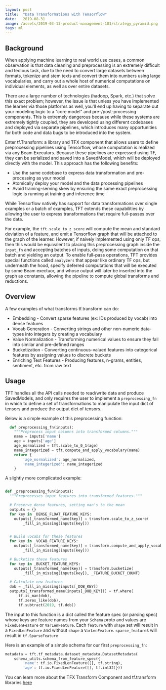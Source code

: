```yaml
---
layout: post
title:  "Data Transformations with Tensorflow"
date:   2019-08-31
image: /assets/2019-03-13-product-management-101/strategy_pyramid.png 
tags: ml 
---
```


## Background

When applying machine learning to real world use cases, a common observation is that data cleaning and preprocessing is an extremely difficult and tedious task, due to the need to convert large datasets between formats, tokenize and stem texts and convert them into numbers using large vocabularies, and carry out a whole host of numerical computations on individual elements, as well as over entire datasets.

There are a large number of technologies (hadoop, Spark, etc.) that solve this exact problem; however, the issue is that unless you have implemented the learner via those platforms as well, you'll end up having to separate out your modeling logic to a "core model" and pre-/post-processing components. This is extremely dangerous because while these systems are extremely tightly coupled, they are developed using different codebases and deployed via separate pipelines, which introduces many opportunities for both code and data bugs to be introduced into the system.

Enter tf.Transform: a library and TFX component that allows users to define preprocessing pipelines using Tensorflow, whose computation is realized via any Beam Executors. Because these pipelines are expressed using TF, they can be serialized and saved into a SavedModel, which will be deployed directly with the model. This approach has the following benefits:

* Use the same codebase to express data transformation and pre-processing as your model
* Atomically deploy your model and the data processing pipelines
* Avoid training-serving skew by ensuring the same exact preprocessing logic is running at training and inference time 

While Tensorflow natively has support for data transformations over single examples or a batch of examples, TFT extends these capabilities by allowing the user to express transformations that require full-passes over the data.

For example, the `tft.scale_to_z_score` will compute the mean and standard deviation of a feature, and emit a Tensorflow graph that will be attached to the graph of the learner. However, if naively implemented using only TF ops, then this would be equivalent to placing this preprocessing graph inside the `input_fn` and accepting batches of inputs, doing some computation on that batch and yielding an output. To enable full-pass operations, TFT provides special functions called `analyzers` that appear like ordinary TF ops, but underneath the hood, specify deferred computations that will be executed by some Beam exectuor, and whose output will later be inserted into the graph as constants, allowing the pipeline to compute global transforms and reductions.

## Overview

A few examples of what transforms tf.transform can do:
* Embedding - Convert sparse features (ex: IDs produced by vocab) into dense features
* Vocab Generation - Converting strings and other non-numeric data-types into integers by creating a vocabulary
* Value Normalization - Transforming numerical values to ensure they fall into similar and pre-defined ranges
* Bucketization - Converting continuous-valued features into categorical features by assigning values to discrete buckets
* Enriching Text Features - Producing features, n-grams, entities, sentiment, etc. from raw text

## Usage

TFT handles all the API calls needed to read/write data and produce SavedModels, and only requires the user to implement a `preprocessing_fn` in which to define a set of transformations to manipulate the input dict of tensors and produce the output dict of tensors.

Below is a simple example of this preprocessing function:

```python
  def preprocessing_fn(inputs):
    """Preprocess input columns into transformed columns."""
    name = inputs['name']
    age = inputs['age']
    age_normalized = tft.scale_to_0_1(age)
    name_integerized = tft.compute_and_apply_vocabulary(name)
    return {
        'age_normalized': age_normalized,
        'name_integerized': name_integerized
    }
```

A slightly more complicated example: 

```python

def _preprocessing_fun(inputs):
  """Preprocesses input features into transformed features."""

  # Preserve dense features, setting nan's to the mean
  outputs = {}
  for key in _DENSE_FLOAT_FEATURE_KEYS:
    outputs[_transformed_name(key)] = transform.scale_to_z_score(
        _fill_in_missing(inputs[key]))


  # Build vocabs for these features
  for key in _VOCAB_FEATURE_KEYS:
    outputs[_transformed_name(key)] = transform.compute_and_apply_vocabulary(
        _fill_in_missing(inputs[key]))

  # Bucketize these features
  for key in _BUCKET_FEATURE_KEYS:
    outputs[_transformed_name(key)] = transform.bucketize(
        _fill_in_missing(inputs[key]), _FEATURE_BUCKET_COUNT)

  # Calculate new features
  dob = _fill_in_missing(inputs[_DOB_KEY])
  outputs[_transformed_name(inputs[_DOB_KEY])] = tf.where(
      tf.is_nan(dob),
      tf.zeros_like(dob),
      tf.subtract(2019, tf.dob))
```

The input to this function is a dict called the feature spec (or parsing spec) whose keys are feature names from your `Schema` proto and values	are `FixedLenFeature` or `VarLenFeature`. Each `feature` with `shape` set will result in a `FixedLenFeature` and without `shape` a `VarLenFeature`. `sparse_feature`s will result in `tf.SparseFeature`


Here is an example of a simple schema for our first `preprocessing_fn`:

```python
metadata = tft.tf_metadata.dataset_metadata.DatasetMetadata(
    schema_utils.schema_from_feature_spec({
        'name': tf.io.FixedLenFeature([], tf.string),
        'age': tf.io.FixedLenFeature([], tf.int32)}))
```

You can learn more about the TFX Transform Component and tf.transform libraries [here](https://www.tensorflow.org/tfx/transform/get_started)
